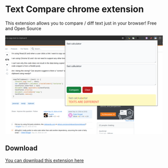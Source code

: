 # Text Compare chrome extension

This extension allows you to compare / diff text just in your browser! Free and Open Source

![Popup image](images/popup.png "Popup image")

## Download

[You can download this extension here](https://chromewebstore.google.com/detail/ofnnoijleohfbahefkogohahdnjodaff)
